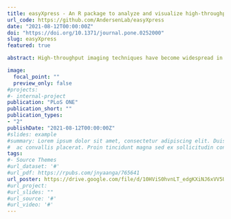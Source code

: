 ```yaml
---
title: easyXpress - An R package to analyze and visualize high-throughput C. elegans microscopy data generated using CellProfiler
url_code: https://github.com/AndersenLab/easyXpress
date: "2021-08-12T00:00:00Z"
doi: "https://doi.org/10.1371/journal.pone.0252000"
slug: easyXpress
featured: true

abstract: High-throughput imaging techniques have become widespread in many fields of biology. These powerful platforms generate large quantities of data that can be difficult to process and visualize efficiently using existing tools. We developed easyXpress to process and review *C. elegans* high-throughput microscopy data in the R environment. The package provides a logical workflow for the reading, analysis, and visualization of data generated using CellProfiler’s WormToolbox. We equipped easyXpress with powerful functions to customize the filtering of noise in data, specifically by identifying and removing objects that deviate from expected animal measurements. This flexibility in data filtering allows users to optimize their analysis pipeline to match their needs. In addition, easyXpress includes tools for generating detailed visualizations, allowing the user to interactively compare summary statistics across wells and plates with ease. Researchers studying *C. elegans* benefit from this streamlined and extensible package as it is complementary to CellProfiler and leverages the R environment to rapidly process and analyze large high-throughput imaging datasets.

image: 
  focal_point: ""
  preview_only: false
#projects:
#- internal-project
publication: "PLoS ONE"
publication_short: ""
publication_types:
- "2"
publishDate: "2021-08-12T00:00:00Z"
#slides: example
#summary: Lorem ipsum dolor sit amet, consectetur adipiscing elit. Duis posuere tellus
#  ac convallis placerat. Proin tincidunt magna sed ex sollicitudin condimentum.
tags:
#- Source Themes
#url_dataset: '#'
#url_pdf: https://rpubs.com/jnyaanga/765641
url_poster: https://drive.google.com/file/d/10HViS0hvnLT_edgKXiNJ6xVV5UwprNlb/view?usp=sharing
#url_project: 
#url_slides: ""
#url_source: '#'
#url_video: '#'
---
```

